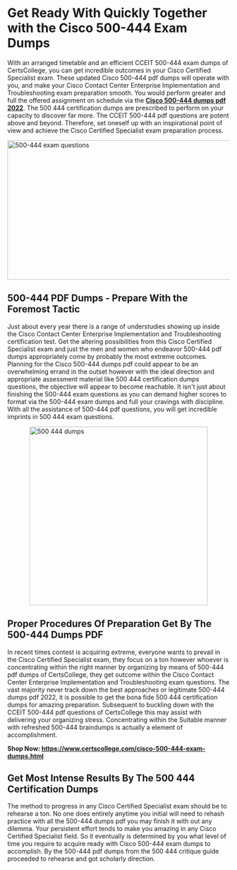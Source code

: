 <h1><strong>Get Ready With Quickly Together with the Cisco 500-444 Exam Dumps&nbsp;</strong></h1>
<p><span style="font-weight: 400;">With an arranged timetable and an efficient CCEIT 500-444 exam dumps of CertsCollege, you can get incredible outcomes in your Cisco Certified Specialist exam. These updated Cisco 500-444 pdf dumps will operate with you, and make your Cisco Contact Center Enterprise Implementation and Troubleshooting exam preparation smooth. You would perform greater and full the offered assignment on schedule via the <strong><a href="https://www.certscollege.com/cisco-500-444-exam-dumps.html">Cisco 500-444 dumps pdf 2022</a></strong>. The 500 444 certification dumps are prescribed to perform on your capacity to discover far more. The CCEIT 500-444 pdf questions are potent above and beyond. Therefore, set oneself up with an inspirational point of view and achieve the Cisco Certified Specialist exam preparation process.&nbsp;</span></p>
<p><span style="font-weight: 400;"><img style="display: block; margin-left: auto; margin-right: auto;" src="https://i.ibb.co/CPDK3ps/Yellow-and-Blue-Initiative-Blog-Banner.png" alt="500-444 exam questions" width="559" height="315" /></span></p>
<h2><strong>500-444 PDF Dumps - Prepare With the Foremost Tactic</strong></h2>
<p><span style="font-weight: 400;">Just about every year there is a range of understudies showing up inside the Cisco Contact Center Enterprise Implementation and Troubleshooting certification test. Get the altering possibilities from this Cisco Certified Specialist exam and just the men and women who endeavor 500-444 pdf dumps appropriately come by probably the most extreme outcomes. Planning for the Cisco 500-444 dumps pdf could appear to be an overwhelming errand in the outset however with the ideal direction and appropriate assessment material like 500 444 certification dumps questions, the objective will appear to become reachable. It isn't just about finishing the 500-444 exam questions as you can demand higher scores to format via the 500-444 exam dumps and full your cravings with discipline. With all the assistance of 500-444 pdf questions, you will get incredible imprints in 500 444 exam questions.</span></p>
<p><span style="font-weight: 400;"><a href="https://tinyurl.com/45tv2sa7"><img style="display: block; margin-left: auto; margin-right: auto;" src="https://i.ibb.co/9tMrhdY/Teacher-Appreciation-Invitation.png" alt="500 444 dumps " width="404" height="404" /></a></span></p>
<h2><strong>Proper Procedures Of Preparation Get By The 500-444 Dumps PDF</strong></h2>
<p><span style="font-weight: 400;">In recent times contest is acquiring extreme, everyone wants to prevail in the Cisco Certified Specialist exam, they focus on a ton however whoever is concentrating within the right manner by organizing by means of 500-444 pdf dumps of CertsCollege, they get outcome within the Cisco Contact Center Enterprise Implementation and Troubleshooting exam questions. The vast majority never track down the best approaches or legitimate 500-444 dumps pdf 2022, it is possible to get the bona fide 500 444 certification dumps for amazing preparation. Subsequent to buckling down with the CCEIT 500-444 pdf questions of CertsCollege this may assist with delivering your organizing stress. Concentrating within the Suitable manner with refreshed 500-444 braindumps is actually a element of accomplishment.</span></p>
<p><span style="font-weight: 400;"><strong>Shop Now: <a href="https://www.certscollege.com/cisco-500-444-exam-dumps.html">https://www.certscollege.com/cisco-500-444-exam-dumps.html</a></strong></span></p>
<h2><strong>Get Most Intense Results By The 500 444 Certification Dumps</strong></h2>
<p><span style="font-weight: 400;">The method to progress in any Cisco Certified Specialist exam should be to rehearse a ton. No one does entirely anytime you initial will need to rehash practice with all the 500-444 dumps pdf you may finish it with out any dilemma. Your persistent effort tends to make you amazing in any Cisco Certified Specialist field. So it eventually is determined by you what level of time you require to acquire ready with Cisco 500-444 exam dumps to accomplish. By the 500-444 pdf dumps from the 500 444 critique guide proceeded to rehearse and got scholarly direction.</span></p>
